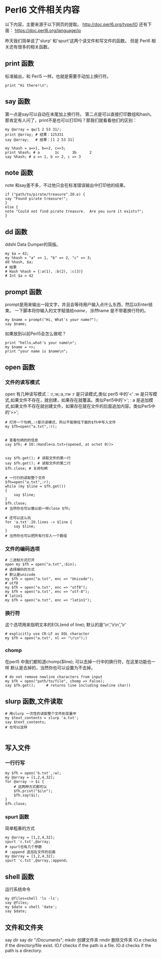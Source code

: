 # Perl6 文件相关内容
以下内容，主要来源于以下网页的提取。
http://doc.perl6.org/type/IO 
还有下面：
https://doc.perl6.org/language/io

昨天我们简单说了'slurp' 和'spurt'这两个读文件和写文件的函数。
但是 Perl6 相关还有很多的相关函数。
## print 函数 
标准输出，和 Perl5 一样。也就是需要手动加上换行符。
```
print "Hi there!\n";
```
## say 函数 
第一点是say可以自动在末尾加上换行符。
第二点是可以直接打印数组和hash。
那肯定有人问了，print不是也可以打印吗？那我们就看看他们的区别：
```
my @array = qw/1 2 53 31/;
print @array; # 结果：125331
say @array;   # 结果：[1 2 53 31]

my %hash = a=>1, b=>2, c=>3;
print %hash; # a       1c      3b      2
say %hash; # a => 1, b => 2, c => 3 

```
## note 函数 
note 和say差不多，不过他只会在标准错误输出中打印他的结果。
```
if ("path/to/pirate/treasure".IO.e) {
say "Found pirate treasure!";
}
else {
note "Could not find pirate treasure.  Are you sure it exists?";
}
```
## dd 函数 
ddshi Data Dumper的简版。
```
my $a = 42;
my %hash = "a" => 1, "b" => 2, "c" => 3;
dd %hash, $a;
# 结果
# Hash %hash = {:a(1), :b(2), :c(3)}
# Int $a = 42
```
## prompt 函数 
prompt是用来输出一段文字，并且会等待用户输入点什么东西，然后以Enter结束。
一下脚本将你输入的文字赋值给$name，当然$name 是不带着换行符的。
```
my $name = prompt("Hi, What's your name?");
say $name;
```
如果放到以前Perl5会怎么做呢？
```
print "hello,what's your name\n";
my $name = <>;
print "your name is $name\n";
```
## open 函数
### 文件的读写模式
open 有几种读写模式：:r,:w,:a,:rw
:r 是只读模式,类似 perl5 中的'<'
:w 是只写模式,如果文件不存在，就创建，如果存在就覆盖。类似Perl5中的'>';
: a 是追加模式,如果文件不存在就创建文件，如果存在就在文件的后面追加内容。类似Per5中的'>>';


```
# 打开一个句柄,:r是只读模式，所以不能够往下面的$fh中写入文件
my $fh=open("a.txt",:r);


# 查看句柄的的信息
say $fh; # IO::Handle<a.txt>(opened, at octet 0))>


say $fh.get(); # 读取文件的第一行
say $fh.get(); # 读取文件的第二行
$fh.close; # 关闭句柄

# 一行行的读取整个文件
$fh=open("a.txt",:r);
while (my $line = $fh.get())
{
	say $line;
}
$fh.close;
# 当然你也可以像以前一样close $fh;

# 还可以这么玩
for 'a.txt'.IO.lines -> $line {
	say $line;
}
# 当然你也可以把所有行存入一个数组

```
### 文件的编码选项
```
# 二进制方式打开
open my $fh = open("a.txt",:bin);
# 选择编码的方式
# 默认是unicode
my $fh = open("a.txt", enc => "Unicode");
# utf8
my $fh = open("a.txt", enc => "utf8");
my $fh = open("a.txt", enc => "utf-8");
# latin1
my $fh = open("a.txt", enc => "latin1");
```

### 换行符
这个选项用来指明文本的EOL(end of line);
默认的是'\n','\r\n','\r'

```
# explicitly use CR-LF as EOL character
my $fh = open("a.txt", nl => "\r\n");)
```
### chomp
在perl5 中我们都知道chomp($line);
可以去掉一行中的换行符，在这里功能也一样
默认是去掉的，当然你也可以设置为不去掉。
```
# do not remove newline characters from input
my $fh = open("path/to/file", chomp => False);
say $fh.get();     # returns line including newline char))
```
## slurp 函数,文件读取
```
# 用slurp 一次性的读取整个文件到变量中
my $text_contents = slurp 'a.txt';
say $text_contents;
# 也可以这样


```
## 写入文件
### 一行行写
```
my $fh = open('b.txt',:w);
my @array = [1,2,4,32];
for @array -> $i {
	# 这两种方式都可以
	$fh.print("$i\n");
	$fh.say($i);
}
$fh.close;

```
### spurt 函数
简单粗暴的方式
```
my @array = [1,2,4,32];
spurt 'c.txt',@array;
# spurt也有几个参数
# :append 追加在文件的后面
my @array = [1,2,4,32];
spurt 'c.txt',@array,:append;

```
## shell 函数
运行系统命令
```
my @files=shell 'ls -ls';
say @files;
my $date = shell 'date';
say $date;
```

## 文件和文件夹
say dir 
say dir "/Documents";
mkdir 创建文件夹
rmdir 删除文件夹
IO.e checks if the directory/file exist.
IO.f checks if the path is a file.
IO.d checks if the path is a directory.
